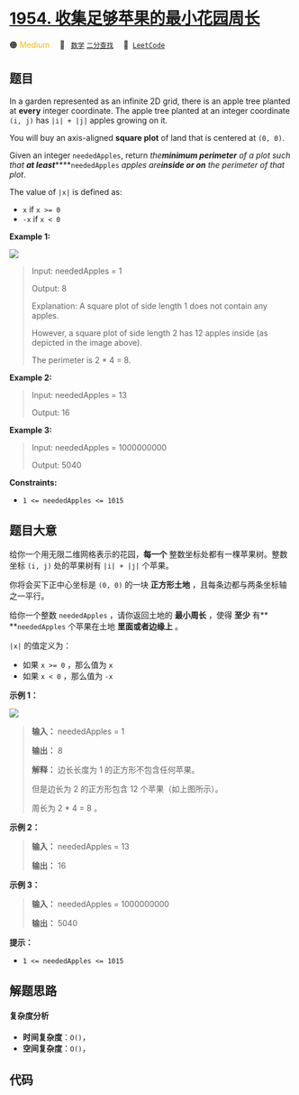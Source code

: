# [1954. 收集足够苹果的最小花园周长](https://leetcode.com/problems/minimum-garden-perimeter-to-collect-enough-apples)

🟠 <font color=#ffb800>Medium</font>&emsp; 🔖&ensp; [`数学`](/tag/math.md) [`二分查找`](/tag/binary-search.md)&emsp; 🔗&ensp;[`LeetCode`](https://leetcode.com/problems/minimum-garden-perimeter-to-collect-enough-apples)

## 题目

In a garden represented as an infinite 2D grid, there is an apple tree planted
at **every** integer coordinate. The apple tree planted at an integer
coordinate `(i, j)` has `|i| + |j|` apples growing on it.

You will buy an axis-aligned **square plot** of land that is centered at `(0,
0)`.

Given an integer `neededApples`, return _the**minimum perimeter** of a plot
such that **at least**_****`neededApples` _apples are**inside or on** the
perimeter of that plot_.

The value of `|x|` is defined as:

  * `x` if `x >= 0`
  * `-x` if `x < 0`



**Example 1:**

![](https://assets.leetcode.com/uploads/2019/08/30/1527_example_1_2.png)

> Input: neededApples = 1
> 
> Output: 8
> 
> Explanation: A square plot of side length 1 does not contain any apples.
> 
> However, a square plot of side length 2 has 12 apples inside (as depicted in the image above).
> 
> The perimeter is 2 * 4 = 8.

**Example 2:**

> Input: neededApples = 13
> 
> Output: 16

**Example 3:**

> Input: neededApples = 1000000000
> 
> Output: 5040

**Constraints:**

  * `1 <= neededApples <= 1015`


## 题目大意

给你一个用无限二维网格表示的花园，**每一个**  整数坐标处都有一棵苹果树。整数坐标 `(i, j)` 处的苹果树有 `|i| + |j|` 个苹果。

你将会买下正中心坐标是 `(0, 0)` 的一块 **正方形土地**  ，且每条边都与两条坐标轴之一平行。

给你一个整数 `neededApples` ，请你返回土地的 **最小周长**  ，使得 **至少**  有** **`neededApples`
个苹果在土地 **里面或者边缘上** 。

`|x|` 的值定义为：

  * 如果 `x >= 0` ，那么值为 `x`
  * 如果 `x < 0` ，那么值为 `-x`



**示例 1：**

![](https://pic.leetcode-cn.com/1627790803-qcBKFw-image.png)

> 
> 
> 
> 
> 
> **输入：** neededApples = 1
> 
> **输出：** 8
> 
> **解释：** 边长长度为 1 的正方形不包含任何苹果。
> 
> 但是边长为 2 的正方形包含 12 个苹果（如上图所示）。
> 
> 周长为 2 * 4 = 8 。
> 
> 

**示例 2：**

> 
> 
> 
> 
> 
> **输入：** neededApples = 13
> 
> **输出：** 16
> 
> 

**示例 3：**

> 
> 
> 
> 
> 
> **输入：** neededApples = 1000000000
> 
> **输出：** 5040
> 
> 



**提示：**

  * `1 <= neededApples <= 1015`


## 解题思路

#### 复杂度分析

- **时间复杂度**：`O()`，
- **空间复杂度**：`O()`，

## 代码

```javascript

```